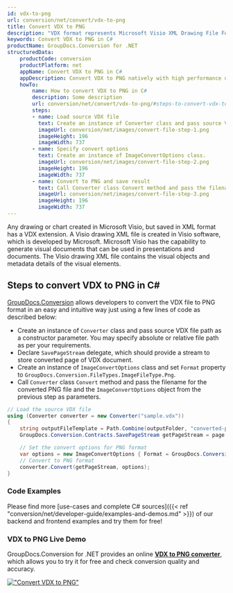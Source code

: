 ```yaml
---
id: vdx-to-png
url: conversion/net/convert/vdx-to-png
title: Convert VDX to PNG
description: "VDX format represents Microsoft Visio XML Drawing File Format with .vdx extension. Learn how to convert VDX to PNG file programmatically in C# language using GroupDocs.Conversion for .NET library."
keywords: Convert VDX to PNG in C#
productName: GroupDocs.Conversion for .NET
structuredData:
    productCode: conversion
    productPlatform: net
    appName: Convert VDX to PNG in C#
    appDescription: Convert VDX to PNG natively with high performance using C# language and server side GroupDocs.Conversion for .NET APIs, without the use of any software like Microsoft or Open Office.
    howTo:
        name: How to convert VDX to PNG in C# 
        description: Some description
        url: conversion/net/convert/vdx-to-png/#steps-to-convert-vdx-to-png-in-c
        steps:
        - name: Load source VDX file 
          text: Create an instance of Converter class and pass source VDX file path as a constructor parameter. You may specify absolute or relative file path as per your requirements. 
          imageUrl: conversion/net/images/convert-file-step-1.png
          imageHeight: 196
          imageWidth: 737
        - name: Specify convert options 
          text: Create an instance of ImageConvertOptions class.
          imageUrl: conversion/net/images/convert-file-step-2.png
          imageHeight: 196
          imageWidth: 737
        - name: Convert to PNG and save result 
          text: Call Converter class Convert method and pass the filename for the converted HTML file and the ImageConvertOptions object from the previous step as parameters.
          imageUrl: conversion/net/images/convert-file-step-3.png
          imageHeight: 196
          imageWidth: 737
---
```


Any drawing or chart created in Microsoft Visio, but saved in XML format has a VDX extension. A Visio drawing XML file is created in Visio software, which is developed by Microsoft. Microsoft Visio has the capability to generate visual documents that can be used in presentations and documents. The Visio drawing XML file contains the visual objects and metadata details of the visual elements.

## Steps to convert VDX to PNG in C#

[GroupDocs.Conversion](https://products.groupdocs.com/conversion/net) allows developers to convert the VDX file to PNG format in an easy and intuitive way just using a few lines of code as described below:

* Create an instance of `Converter` class and pass source VDX file path as a constructor parameter. You may specify absolute or relative file path as per your requirements. 
* Declare `SavePageStream` delegate, which should provide a stream to store converted page of VDX document.
* Create an instance of `ImageConvertOptions` class and set `Format` property to `GroupDocs.Conversion.FileTypes.ImageFileType.Png`.
* Call `Converter` class `Convert` method and pass the filename for the converted PNG file and the `ImageConvertOptions` object from the previous step as parameters.

```csharp
// Load the source VDX file
using (Converter converter = new Converter("sample.vdx"))
{
    string outputFileTemplate = Path.Combine(outputFolder, "converted-page-{0}.png");
    GroupDocs.Conversion.Contracts.SavePageStream getPageStream = page => new FileStream(string.Format(outputFileTemplate, page), FileMode.Create);

    // Set the convert options for PNG format
    var options = new ImageConvertOptions { Format = GroupDocs.Conversion.FileTypes.ImageFileType.Png };   
    // Convert to PNG format
    converter.Convert(getPageStream, options);
}
```

### Code Examples

Please find more [use-cases and complete C# sources]({{< ref "conversion/net/developer-guide/examples-and-demos.md" >}}) of our backend and frontend examples and try them for free!

### VDX to PNG Live Demo

GroupDocs.Conversion for .NET provides an online [**VDX to PNG converter**](https://products.groupdocs.app/conversion/vdx-to-png), which allows you to try it for free and check conversion quality and accuracy.

[!["Convert VDX to PNG"](conversion/net/images/convert-to-png/convert-vdx-to-png.png)](https://products.groupdocs.app/conversion/vdx-to-png)